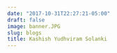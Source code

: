 ```yaml
---
date: "2017-10-31T22:27:21-05:00"
draft: false
image: banner.JPG
slug: blogs
title: Kashish Yudhviram Solanki
---
```

